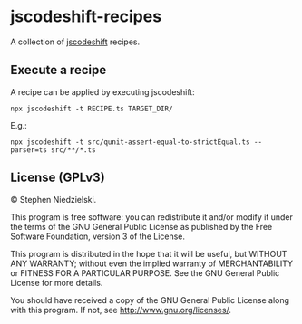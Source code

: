 # jscodeshift-recipes

A collection of [jscodeshift](https://github.com/facebook/jscodeshift) recipes.

## Execute a recipe

A recipe can be applied by executing jscodeshift:

```
npx jscodeshift -t RECIPE.ts TARGET_DIR/
```

E.g.:

```
npx jscodeshift -t src/qunit-assert-equal-to-strictEqual.ts --parser=ts src/**/*.ts
```

## License (GPLv3)

© Stephen Niedzielski.

This program is free software: you can redistribute it and/or modify it under
the terms of the GNU General Public License as published by the Free Software
Foundation, version 3 of the License.

This program is distributed in the hope that it will be useful, but WITHOUT ANY
WARRANTY; without even the implied warranty of MERCHANTABILITY or FITNESS FOR A
PARTICULAR PURPOSE. See the GNU General Public License for more details.

You should have received a copy of the GNU General Public License along with
this program. If not, see <http://www.gnu.org/licenses/>.
